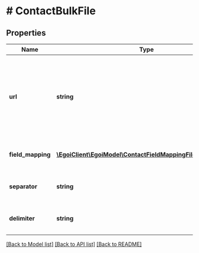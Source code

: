 # # ContactBulkFile

## Properties

Name | Type | Description | Notes
------------ | ------------- | ------------- | -------------
**url** | **string** | Url from wich we will download the csv file:  *       Note: Only &#39;http&#39; or &#39;https&#39; protocols are supported |
**field_mapping** | [**\EgoiClient\EgoiModel\ContactFieldMappingFileBulkSchema[]**](ContactFieldMappingFileBulkSchema.md) | Contact Import File Field Mapping |
**separator** | **string** | Csv column separator (defaults to \&quot;) | [optional]
**delimiter** | **string** | Csv column delimiter (defaults to ,) | [optional]

[[Back to Model list]](../../README.md#models) [[Back to API list]](../../README.md#endpoints) [[Back to README]](../../README.md)
